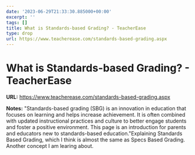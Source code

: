 ```yaml
---
date: '2023-06-29T21:33:30.885000+00:00'
excerpt: ''
tags: []
title: What is Standards-based Grading? - TeacherEase
type: drop
url: https://www.teacherease.com/standards-based-grading.aspx
---
```


# What is Standards-based Grading? - TeacherEase

**URL:** https://www.teacherease.com/standards-based-grading.aspx

**Notes:**
"Standards-based grading (SBG) is an innovation in education that focuses on learning and helps increase achievement. It is often combined with updated instructional practices and culture to better engage students and foster a positive environment. This page is an introduction for parents and educators new to standards-based education."Explaining Standards Based Grading, which I think is almost the same as Specs Based Grading. Another concept I am learing about.
